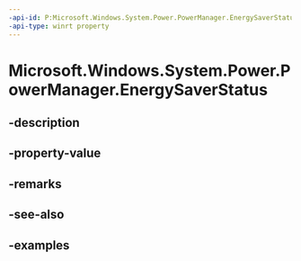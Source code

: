 ```yaml
---
-api-id: P:Microsoft.Windows.System.Power.PowerManager.EnergySaverStatus
-api-type: winrt property
---
```


# Microsoft.Windows.System.Power.PowerManager.EnergySaverStatus

<!--
public static Microsoft.Windows.System.Power.EnergySaverStatus EnergySaverStatus { get; }
-->


## -description

## -property-value

## -remarks

## -see-also

## -examples


